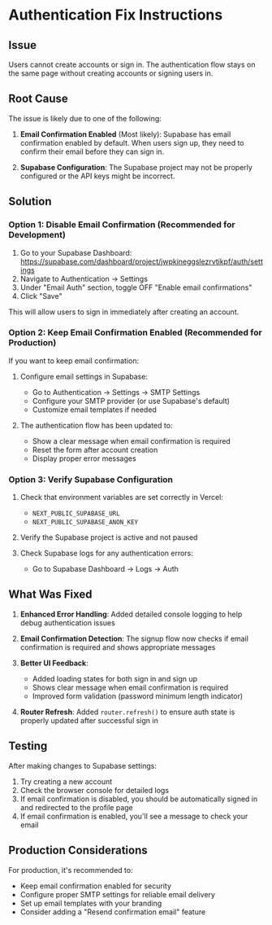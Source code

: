 # Authentication Fix Instructions

## Issue
Users cannot create accounts or sign in. The authentication flow stays on the same page without creating accounts or signing users in.

## Root Cause
The issue is likely due to one of the following:

1. **Email Confirmation Enabled** (Most likely): Supabase has email confirmation enabled by default. When users sign up, they need to confirm their email before they can sign in.

2. **Supabase Configuration**: The Supabase project may not be properly configured or the API keys might be incorrect.

## Solution

### Option 1: Disable Email Confirmation (Recommended for Development)

1. Go to your Supabase Dashboard: https://supabase.com/dashboard/project/jwpkineggslezrvtikpf/auth/settings
2. Navigate to Authentication → Settings
3. Under "Email Auth" section, toggle OFF "Enable email confirmations"
4. Click "Save"

This will allow users to sign in immediately after creating an account.

### Option 2: Keep Email Confirmation Enabled (Recommended for Production)

If you want to keep email confirmation:

1. Configure email settings in Supabase:
   - Go to Authentication → Settings → SMTP Settings
   - Configure your SMTP provider (or use Supabase's default)
   - Customize email templates if needed

2. The authentication flow has been updated to:
   - Show a clear message when email confirmation is required
   - Reset the form after account creation
   - Display proper error messages

### Option 3: Verify Supabase Configuration

1. Check that environment variables are set correctly in Vercel:
   - `NEXT_PUBLIC_SUPABASE_URL`
   - `NEXT_PUBLIC_SUPABASE_ANON_KEY`

2. Verify the Supabase project is active and not paused

3. Check Supabase logs for any authentication errors:
   - Go to Supabase Dashboard → Logs → Auth

## What Was Fixed

1. **Enhanced Error Handling**: Added detailed console logging to help debug authentication issues

2. **Email Confirmation Detection**: The signup flow now checks if email confirmation is required and shows appropriate messages

3. **Better UI Feedback**: 
   - Added loading states for both sign in and sign up
   - Shows clear message when email confirmation is required
   - Improved form validation (password minimum length indicator)

4. **Router Refresh**: Added `router.refresh()` to ensure auth state is properly updated after successful sign in

## Testing

After making changes to Supabase settings:

1. Try creating a new account
2. Check the browser console for detailed logs
3. If email confirmation is disabled, you should be automatically signed in and redirected to the profile page
4. If email confirmation is enabled, you'll see a message to check your email

## Production Considerations

For production, it's recommended to:
- Keep email confirmation enabled for security
- Configure proper SMTP settings for reliable email delivery
- Set up email templates with your branding
- Consider adding a "Resend confirmation email" feature